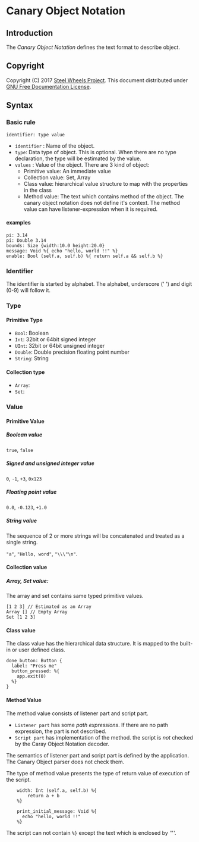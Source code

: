 # Canary Object Notation

## Introduction
The *Canary Object Notation* defines the text format to describe object.

## Copyright
Copyright (C) 2017 [Steel Wheels Project](http://steelwheels.github.io). This document distributed under
[GNU Free Documentation License](https://www.gnu.org/licenses/fdl-1.3.en.html).

## Syntax
### Basic rule
`identifier: type value`
- `identifier` : Name of the object.
- `type`: Data type of object. This is optional. When there are no type declaration, the type will be estimated by the value.
- `values` : Value of the object. There are 3 kind of object:
  * Primitive value: An immediate value
  * Collection value: Set, Array
  * Class value: hierarchical value structure to map with the properties in the class
  * Method value: The text which contains method of the object. The canary object notation does not define it's context. The method value can have listener-expression when it is required.

#### examples
````
pi: 3.14
pi: Double 3.14
bounds: Size {width:10.0 height:20.0}
message: Void %{ echo "hello, world !!" %}
enable: Bool (self.a, self.b) %{ return self.a && self.b %}
````

### Identifier
The identifier is started by alphabet. The alphabet, underscore (' ') and digit (0-9)
will follow it.

### Type
#### Primitive Type
* `Bool`: Boolean
* `Int`: 32bit or 64bit signed integer
* `UInt`: 32bit or 64bit unsigned integer
* `Double`:  Double precision floating point number
* `String`: String

#### Collection type
* `Array`:
* `Set`:

### Value
#### Primitive Value
##### Boolean value
`true`, `false`

##### Signed and unsigned integer value
`0`, `-1`, `+3`, `0x123`

##### Floating point value
`0.0`, `-0.123`, `+1.0`

##### String value
The sequence of 2 or more strings will be concatenated and treated as a single string.

``"a"``, ``"Hello, word"``, `"\\\"\n"`.

#### Collection value
##### Array, Set value:
The array and set contains same typed primitive values.
````
[1 2 3] // Estimated as an Array
Array [] // Empty Array
Set [1 2 3]
````

#### Class value
The class value has the hierarchical data structure. It is mapped to the built-in or user defined class.
````
done_button: Button {
  label: "Press me"
  button_pressed: %{
    app.exit(0)
  %}
}
````

#### Method Value
The method value consists of listener part and script part.
* `Listener part` has some *path expressions*. If there are no path expression, the part is not described.
* `Script part` has implementation of the method. the script is *not* checked by the Caray Object Notation decoder.

The semantics of listener part and script part is defined by the application. The Canary Object parser does not check them. 

The type of method value presents the type of return value of execution of the script.
````
    width: Int (self.a, self.b) %{
        return a + b
    %}

    print_initial_message: Void %{
      echo "hello, world !!"
    %}
````
The script can not contain `%}` except the text which is enclosed by '"'.
